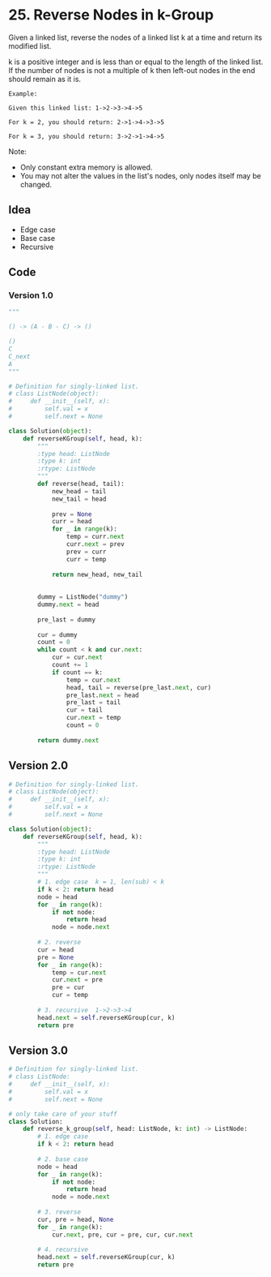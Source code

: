 #  25. Reverse Nodes in k-Group


Given a linked list, reverse the nodes of a linked list k at a time and return its modified list.

k is a positive integer and is less than or equal to the length of the linked list. If the number of nodes is not a multiple of k then left-out nodes in the end should remain as it is.


```
Example:

Given this linked list: 1->2->3->4->5

For k = 2, you should return: 2->1->4->3->5

For k = 3, you should return: 3->2->1->4->5
```

Note:

* Only constant extra memory is allowed.
* You may not alter the values in the list's nodes, only nodes itself may be changed.

## Idea

- Edge case 
- Base case 
- Recursive

## Code 

### Version 1.0

``` python
"""

() -> (A - B - C) -> ()

()
C
C_next 
A
"""

# Definition for singly-linked list.
# class ListNode(object):
#     def __init__(self, x):
#         self.val = x
#         self.next = None

class Solution(object):
    def reverseKGroup(self, head, k):
        """
        :type head: ListNode
        :type k: int
        :rtype: ListNode
        """
        def reverse(head, tail):
            new_head = tail
            new_tail = head 
            
            prev = None 
            curr = head 
            for _ in range(k):
                temp = curr.next 
                curr.next = prev
                prev = curr 
                curr = temp
            
            return new_head, new_tail 
            
        
        dummy = ListNode("dummy")
        dummy.next = head
        
        pre_last = dummy 
        
        cur = dummy 
        count = 0
        while count < k and cur.next:
            cur = cur.next 
            count += 1
            if count == k:
                temp = cur.next 
                head, tail = reverse(pre_last.next, cur)
                pre_last.next = head 
                pre_last = tail 
                cur = tail
                cur.next = temp
                count = 0 
                
        return dummy.next 
```

## Version 2.0

``` python 
# Definition for singly-linked list.
# class ListNode(object):
#     def __init__(self, x):
#         self.val = x
#         self.next = None

class Solution(object):
    def reverseKGroup(self, head, k):
        """
        :type head: ListNode
        :type k: int
        :rtype: ListNode
        """
        # 1. edge case  k = 1, len(sub) < k 
        if k < 2: return head 
        node = head 
        for _ in range(k):
            if not node:
                return head 
            node = node.next 
        
        # 2. reverse 
        cur = head 
        pre = None 
        for _ in range(k):
            temp = cur.next
            cur.next = pre
            pre = cur
            cur = temp
                
        # 3. recursive  1->2->3->4
        head.next = self.reverseKGroup(cur, k)
        return pre
```

## Version 3.0 

``` python 
# Definition for singly-linked list.
# class ListNode:
#     def __init__(self, x):
#         self.val = x
#         self.next = None

# only take care of your stuff
class Solution:
    def reverse_k_group(self, head: ListNode, k: int) -> ListNode:
        # 1. edge case 
        if k < 2: return head 
        
        # 2. base case 
        node = head 
        for _ in range(k):
            if not node: 
                return head
            node = node.next 
        
        # 3. reverse 
        cur, pre = head, None
        for _ in range(k):
            cur.next, pre, cur = pre, cur, cur.next 
        
        # 4. recursive 
        head.next = self.reverseKGroup(cur, k)
        return pre
```
